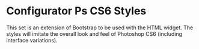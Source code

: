 # Configurator Ps CS6 Styles

This set is an extension of Bootstrap to be used with the HTML widget. The styles will imitate the overall look and feel of Photoshop CS6 (including interface variations).

